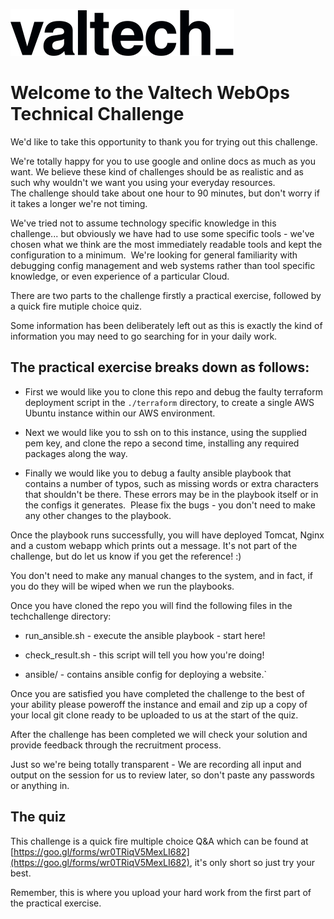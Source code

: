 ![alt text](Valtech.png)
# Welcome to the Valtech WebOps Technical Challenge


We'd like to take this opportunity to thank you for trying out this challenge.

We're totally happy for you to use google and online docs as much as you want. We believe these kind of challenges should be as realistic and as such why wouldn't we want you using your everyday resources. The challenge should take about one hour to 90 minutes, but don't worry if it takes a longer we're not timing.



We've tried not to assume technology specific knowledge in this challenge... but obviously we have had to use some specific tools - we've chosen what we think are the most immediately readable tools and kept the configuration to a minimum.  We're looking for general familiarity with debugging config management and web systems rather than tool specific knowledge, or even experience of a particular Cloud.

There are two parts to the challenge firstly a practical exercise, followed by a quick fire mutiple choice quiz.

Some information has been deliberately left out as this is exactly the kind of information you may need to go searching for in your daily work. 

## The practical exercise breaks down as follows:

* First we would like you to clone this repo and debug the faulty terraform deployment script in the `./terraform` directory, to create a single AWS Ubuntu instance within our AWS environment.

* Next we would like you to ssh on to this instance, using the supplied pem key, and clone the repo a second time, installing any required packages along the way.

* Finally we would like you to debug a faulty ansible playbook that contains a number of typos, such as missing words or extra characters that shouldn't be there. These errors may be in the playbook itself or in the configs it generates.  Please fix the bugs - you don't need to make any other changes to the playbook. 

Once the playbook runs successfully, you will have deployed Tomcat, Nginx and a custom webapp which prints out a message. It's not part of the challenge, but do let us know if you get the reference! :)

You don't need to make any manual changes to the system, and in fact, if you do they will be wiped when we run the playbooks.

Once you have cloned the repo you will find the following files in the techchallenge directory:

* run_ansible.sh - execute the ansible playbook - start here!

* check_result.sh - this script will tell you how you're doing!

* ansible/ - contains ansible config for deploying a website.`


Once you are satisfied you have completed the challenge to the best of your ability please poweroff the instance and email and zip up a copy of your local git clone ready to be uploaded to us at the start of the quiz.


After the challenge has been completed we will check your solution and provide feedback through the recruitment process.

Just so we're being totally transparent - We are recording all input and output on the session for us to review later, so don't paste any passwords or anything in.

## The quiz

This challenge is a quick fire multiple choice Q&A which can be found at [https://goo.gl/forms/wr0TRiqV5MexLI682](https://goo.gl/forms/wr0TRiqV5MexLI682), it's only short so just try your best. 

Remember, this is where you upload your hard work from the first part of the practical exercise.
